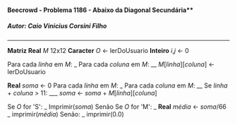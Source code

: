 #### Beecrowd - Problema 1186 - Abaixo da Diagonal Secundária**
##### Autor: Caio Vinicius Corsini Filho

****
**Matriz Real** *M* 12x12
**Caracter** *O* <- lerDoUsuario
**Inteiro** *i*,*j* <- 0

Para cada *linha* em *M*:
_ Para cada *coluna* em *M*:
__ *M*[*linha*][*coluna*] <- lerDoUsuario

**Real** *soma* <- 0
Para cada *linha* em *M*:
_ Para cada *coluna* em *M*:
__ Se *linha* + *coluna* > 11:
___ *soma* <- *soma* + *M*[*linha*][*coluna*]

Se *O* for 'S':
_ Imprimir(*soma*)
Senão Se *O* for 'M':
_ **Real** *média* <- *soma*/66
_ imprimir(*média*)
Senão:
_ imprimir(0.0)